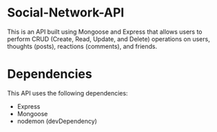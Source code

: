 # Social-Network-API

This is an API built using Mongoose and Express that allows users to perform CRUD (Create, Read, Update, and Delete) operations on users, thoughts (posts), reactions (comments), and friends.

# Dependencies
This API uses the following dependencies:

- Express
- Mongoose
- nodemon (devDependency)

